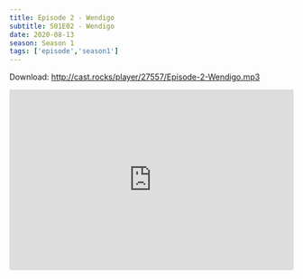 ```yaml
---
title: Episode 2 - Wendigo
subtitle: S01E02 - Wendigo
date: 2020-08-13
season: Season 1
tags: ['episode','season1']
---
```


Download: <a href="http://cast.rocks/player/27557/Episode-2-Wendigo.mp3" Alt="Episode 2 - Wendigo">http://cast.rocks/player/27557/Episode-2-Wendigo.mp3</a>

<iframe src="https://cast.rocks/player/27557/Episode-2-Wendigo.mp3?episodeTitle=Episode%202%20-%20Windego&podcastTitle=Couple%20of%20Idjits&episodeDate=August%2013th%2C%202020&imageURL=https%3A%2F%2Fcast.rocks%2Fhosting%2F27557%2Ffeeds%2FCAURZ.jpg" style="border: none; min-height: 265px; max-height: 320px; max-width: 558px; min-width: 270px; width: 100%; height: 100%;" scrollbars="no"></iframe>
